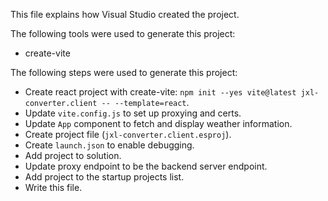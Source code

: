 This file explains how Visual Studio created the project.

The following tools were used to generate this project:
- create-vite

The following steps were used to generate this project:
- Create react project with create-vite: `npm init --yes vite@latest jxl-converter.client -- --template=react`.
- Update `vite.config.js` to set up proxying and certs.
- Update `App` component to fetch and display weather information.
- Create project file (`jxl-converter.client.esproj`).
- Create `launch.json` to enable debugging.
- Add project to solution.
- Update proxy endpoint to be the backend server endpoint.
- Add project to the startup projects list.
- Write this file.
